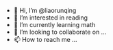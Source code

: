 - 👋 Hi, I’m @liaorunqing
- 👀 I’m interested in reading
- 🌱 I’m currently learning math
- 💞️ I’m looking to collaborate on ...
- 📫 How to reach me ...

<!---
liaorunqing/liaorunqing is a ✨ special ✨ repository because its `README.md` (this file) appears on your GitHub profile.
You can click the Preview link to take a look at your changes.
--->
